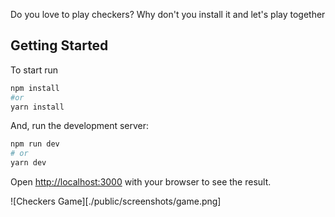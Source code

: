 Do you love to play checkers? Why don't you install it and let's play together

## Getting Started

To start run

```bash
npm install
#or
yarn install
```

And, run the development server:

```bash
npm run dev
# or
yarn dev
```

Open [http://localhost:3000](http://localhost:3000) with your browser to see the result.

![Checkers Game][./public/screenshots/game.png]
